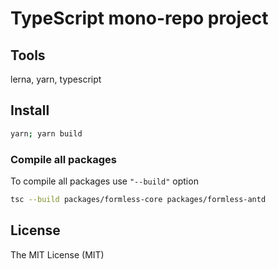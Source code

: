 # TypeScript mono-repo project

## Tools

lerna, yarn, typescript

## Install

```sh
yarn; yarn build
```



### Compile all packages

To compile all packages use `"--build"` option

```sh
tsc --build packages/formless-core packages/formless-antd
```

## License

The MIT License (MIT)
